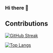 ### Hi there 👋

<!--
**Sharat005/Sharat005** is a ✨ _special_ ✨ repository because its `README.md` (this file) appears on your GitHub profile.

Here are some ideas to get you started:

- 🔭 I’m currently working on ...
- 🌱 I’m currently learning ...
- 👯 I’m looking to collaborate on ...
- 🤔 I’m looking for help with ...
- 💬 Ask me about ...
- 📫 How to reach me: ...
- 😄 Pronouns: ...
- ⚡ Fun fact: ...
-->
## Contributions
[![GitHub Streak](https://github-readme-streak-stats.herokuapp.com/?user=Sharat005&theme=vue)](https://github.com/DenverCoder1/github-readme-streak-stats)


[![Top Langs](https://github-readme-stats.vercel.app/api/top-langs/?username=Sharat005&layout=compact)](https://github.com/anuraghazra/github-readme-stats)


